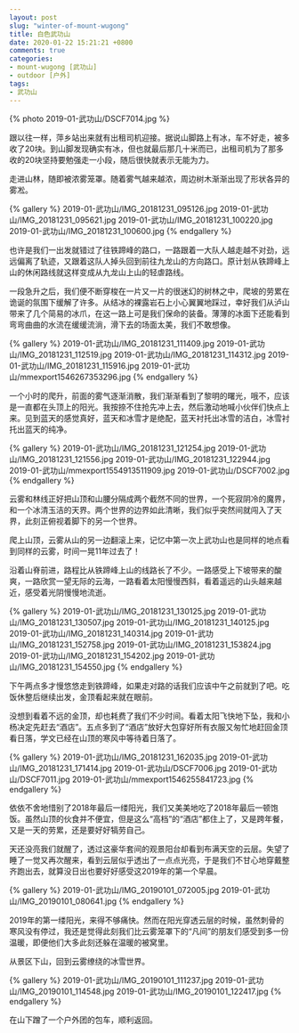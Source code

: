 ```yaml
---
layout: post
slug: "winter-of-mount-wugong"
title: 白色武功山
date: 2020-01-22 15:21:21 +0800
comments: true
categories:
- mount-wugong [武功山]
- outdoor [户外]
tags:
- 武功山
---
```


{% photo 2019-01-武功山/DSCF7014.jpg %}

跟以往一样，萍乡站出来就有出租司机迎接。据说山脚路上有冰，车不好走，被多收了20块。到山脚发现确实有冰，但也就最后那几十米而已，出租司机为了那多收的20块坚持要勉强走一小段，随后很快就表示无能为力。

走进山林，随即被浓雾笼罩。随着雾气越来越浓，周边树木渐渐出现了形状各异的雾凇。

<!-- more -->

{% gallery %}
2019-01-武功山/IMG_20181231_095126.jpg
2019-01-武功山/IMG_20181231_095621.jpg
2019-01-武功山/IMG_20181231_100220.jpg
2019-01-武功山/IMG_20181231_100600.jpg
{% endgallery %}

也许是我们一出发就错过了往铁蹄峰的路口，一路跟着一大队人越走越不对劲，远远偏离了轨迹，又跟着这队人掉头回到前往九龙山的方向路口。原计划从铁蹄峰上山的休闲路线就这样变成从九龙山上山的轻虐路线。

一段急升之后，我们便不断穿梭在一片又一片的很迷幻的树林之中，爬坡的劳累在诡诞的氛围下缓解了许多。从结冰的裸露岩石上小心翼翼地踩过，幸好我们从泸山带来了几个简易的冰爪，在这一路上可是我们保命的装备。薄薄的冰面下还能看到弯弯曲曲的水流在缓缓流淌，滑下去的场面太美，我们不敢想像。

{% gallery %}
2019-01-武功山/IMG_20181231_111409.jpg
2019-01-武功山/IMG_20181231_112519.jpg
2019-01-武功山/IMG_20181231_114312.jpg
2019-01-武功山/IMG_20181231_115916.jpg
2019-01-武功山/mmexport1546267353296.jpg
{% endgallery %}

一个小时的爬升，前面的雾气逐渐消散，我们渐渐看到了黎明的曙光，哦不，应该是一直都在头顶上的阳光。我按捺不住抢先冲上去，然后激动地喊小伙伴们快点上来。见到蓝天的感觉真好，蓝天和冰雪才是绝配，蓝天衬托出冰雪的洁白，冰雪衬托出蓝天的纯净。

{% gallery %}
2019-01-武功山/IMG_20181231_121254.jpg
2019-01-武功山/IMG_20181231_121556.jpg
2019-01-武功山/IMG_20181231_122944.jpg
2019-01-武功山/mmexport1554913511909.jpg
2019-01-武功山/DSCF7002.jpg
{% endgallery %}

云雾和林线正好把山顶和山腰分隔成两个截然不同的世界，一个死寂阴冷的魔界，和一个冰清玉洁的天界。两个世界的边界如此清晰，我们似乎突然间就闯入了天界，此刻正俯视着脚下的另一个世界。

爬上山顶，云雾从山的另一边翻滚上来，记忆中第一次上武功山也是同样的地点看到同样的云雾，时间一晃11年过去了！

沿着山脊前进，路程比从铁蹄峰上山的线路长了不少。一路感受上下坡带来的酸爽，一路欣赏一望无际的云海，一路看着太阳慢慢西斜，看着遥远的山头越来越近，感受着光阴慢慢地流逝。

{% gallery %}
2019-01-武功山/IMG_20181231_130125.jpg
2019-01-武功山/IMG_20181231_130507.jpg
2019-01-武功山/IMG_20181231_140125.jpg
2019-01-武功山/IMG_20181231_140314.jpg
2019-01-武功山/IMG_20181231_152758.jpg
2019-01-武功山/IMG_20181231_153824.jpg
2019-01-武功山/IMG_20181231_154202.jpg
2019-01-武功山/IMG_20181231_154550.jpg
{% endgallery %}

下午两点多才慢悠悠走到铁蹄峰，如果走对路的话我们应该中午之前就到了吧。吃饭休整后继续出发，金顶看起来就在眼前。

没想到看着不远的金顶，却也耗费了我们不少时间。看着太阳飞快地下坠，我和小杨决定先赶去“酒店”。五点多到了“酒店”放好大包穿好所有衣服又匆忙地赶回金顶看日落，学文已经在山顶的寒风中等待着日落了。

{% gallery %}
2019-01-武功山/IMG_20181231_162035.jpg
2019-01-武功山/IMG_20181231_171414.jpg
2019-01-武功山/DSCF7006.jpg
2019-01-武功山/DSCF7011.jpg
2019-01-武功山/mmexport1546255841723.jpg
{% endgallery %}

依依不舍地惜别了2018年最后一缕阳光，我们又美美地吃了2018年最后一顿饱饭。虽然山顶的伙食并不便宜，但是这么“高档”的“酒店”都住上了，又是跨年餐，又是一天的劳累，还是要好好犒劳自己。

天还没亮我们就醒了，透过这豪华套间的观景阳台却看到布满天空的云层。失望了睡了一觉又再次醒来，看到云层似乎透出了一点点光亮，于是我们不甘心地穿戴整齐跑出去，就算没日出也要好好感受这2019年的第一个早晨。

{% gallery %}
2019-01-武功山/IMG_20190101_072005.jpg
2019-01-武功山/IMG_20190101_080641.jpg
{% endgallery %}

2019年的第一缕阳光，来得不够痛快。然而在阳光穿透云层的时候，虽然刺骨的寒风没有停过，我还是觉得此刻我们比云雾笼罩下的“凡间”的朋友们感受到多一份温暖，即便他们大多此刻还躲在温暖的被窝里。

从景区下山，回到云雾缭绕的冰雪世界。

{% gallery %}
2019-01-武功山/IMG_20190101_111237.jpg
2019-01-武功山/IMG_20190101_114548.jpg
2019-01-武功山/IMG_20190101_122417.jpg
{% endgallery %}

在山下蹭了一个户外团的包车，顺利返回。
